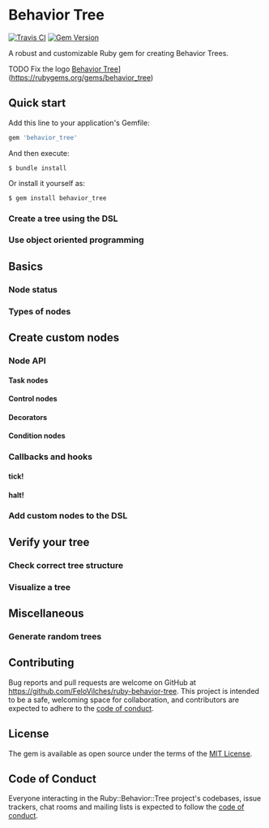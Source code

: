 # Behavior Tree

[![Travis CI](https://api.travis-ci.com/FeloVilches/Ruby-Behavior-Tree.svg?branch=main)](https://travis-ci.org/github/FeloVilches/Ruby-Behavior-Tree) [![Gem Version](https://badge.fury.io/rb/behavior_tree.svg)](https://rubygems.org/gems/behavior_tree)

A robust and customizable Ruby gem for creating Behavior Trees.

TODO Fix the logo
[Behavior Tree](./assets/logo.png)](https://rubygems.org/gems/behavior_tree)

## Quick start

Add this line to your application's Gemfile:

```ruby
gem 'behavior_tree'
```

And then execute:

    $ bundle install

Or install it yourself as:

    $ gem install behavior_tree

### Create a tree using the DSL

### Use object oriented programming

## Basics

### Node status

### Types of nodes

## Create custom nodes

### Node API

#### Task nodes

#### Control nodes

#### Decorators

#### Condition nodes

### Callbacks and hooks

#### tick!

#### halt!

### Add custom nodes to the DSL

## Verify your tree

### Check correct tree structure

### Visualize a tree

## Miscellaneous

### Generate random trees

## Contributing

Bug reports and pull requests are welcome on GitHub at https://github.com/FeloVilches/ruby-behavior-tree. This project is intended to be a safe, welcoming space for collaboration, and contributors are expected to adhere to the [code of conduct](https://github.com/FeloVilches/ruby-behavior-tree/blob/master/CODE_OF_CONDUCT.md).


## License

The gem is available as open source under the terms of the [MIT License](https://opensource.org/licenses/MIT).

## Code of Conduct

Everyone interacting in the Ruby::Behavior::Tree project's codebases, issue trackers, chat rooms and mailing lists is expected to follow the [code of conduct](https://github.com/FeloVilches/ruby-behavior-tree/blob/master/CODE_OF_CONDUCT.md).
